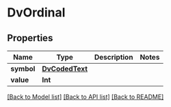 # DvOrdinal

## Properties
Name | Type | Description | Notes
------------ | ------------- | ------------- | -------------
**symbol** | [**DvCodedText**](DvCodedText.md) |  | 
**value** | **Int** |  | 

[[Back to Model list]](../README.md#documentation-for-models) [[Back to API list]](../README.md#documentation-for-api-endpoints) [[Back to README]](../README.md)


